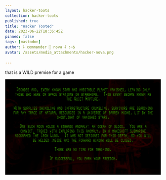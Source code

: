 ```yaml
---
layout: hacker-toots
collection: hacker-toots
published: true
title: "Hacker Tooted"
date: 2023-06-22T18:36:45Z
pinned: false
tags: [mastodon]
author: ⸸ commander ░ nova ⸸ :~$
avatar: /assets/media_attachments/hacker-nova.png

---
```


<p>that is a WILD premise for a game</p>

![media](/assets/media_attachments/files/110/589/312/982/660/009/original/abba80e5f5c5887d.png)
